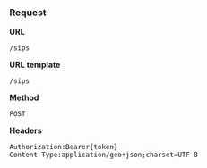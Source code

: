 ### Request

**URL**

`/sips`

**URL template**

`/sips`

**Method**

`POST`

**Headers**

`Authorization:Bearer{token}`  
`Content-Type:application/geo+json;charset=UTF-8`  
